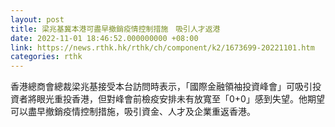 ```yaml
---
layout: post
title: 梁兆基冀本港可盡早撤銷疫情控制措施　吸引人才返港
date: 2022-11-01 18:46:52.000000000 +08:00
link: https://news.rthk.hk/rthk/ch/component/k2/1673699-20221101.htm
categories: rthk
---
```


香港總商會總裁梁兆基接受本台訪問時表示，「國際金融領袖投資峰會」可吸引投資者將眼光重投香港，但對峰會前檢疫安排未有放寬至「0+0」感到失望。他期望可以盡早撤銷疫情控制措施，吸引資金、人才及企業重返香港。
